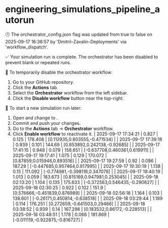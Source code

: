 # engineering_simulations_pipeline_autorun

🕒 The orchestrator_config.json flag was updated from true to false on 2025-09-17 16:36:57 by 'Dmitrii-Zavalin-Deployments' via 'workflow_dispatch'.

✅ Your simulation run is complete. The orchestrator has been disabled to prevent blank or repeated runs.

🛑 To temporarily disable the orchestrator workflow:
1. Go to your GitHub repository.
2. Click the **Actions** tab.
3. Select the **Orchestrator** workflow from the left sidebar.
4. Click the **Disable workflow** button near the top-right.

🔄 To start a new simulation run later:
1. Open  and change  to .
2. Commit and push your changes.
3. Go to the **Actions** tab → **Orchestrator** workflow.
4. Click **Enable workflow** to reactivate it.
| 2025-09-17 17:34:21 | 0.827 | 0.125 | 178.408 | [0.112935,0.803555,-0.471534] |
| 2025-09-17 17:39:18 | 0.939 | 0.101 | 144.69 | [0.853892,0.242138,-0.92685] |
| 2025-09-17 17:41:15 | 0.948 | 0.079 | 158.651 | [-0.637708,0.460361,0.619911] |
| 2025-09-17 19:17:41 | 1.075 | 0.129 | 170.072 | [0.87859,0.015946,0.893516] |
| 2025-09-17 19:27:59 | 0.92 | 0.086 | 187.29 | [-0.447685,0.957464,0.917995] |
| 2025-09-17 19:30:19 | 1.138 | 0.15 | 111.092 | [-0.774981,-0.398116,0.347078] |
| 2025-09-17 19:40:19 | 1.013 | 0.059 | 183.673 | [0.815169,0.947981,0.253045] |
| 2025-09-18 02:13:20 | 1.104 | 0.135 | 175.633 | [-0.372563,0.546435,-0.290627] |
| 2025-09-18 02:30:25 | 0.922 | 0.102 | 151.9 | [0.576666,-0.451839,0.876989] |
| 2025-09-18 02:56:18 | 1.164 | 0.103 | 138.601 | [-0.26171,0.450814,-0.638518] |
| 2025-09-18 03:29:44 | 1.189 | 0.114 | 176.251 | [0.272659,-0.641503,0.29466] |
| 2025-09-18 03:38:52 | 0.939 | 0.14 | 167.298 | [0.183532,0.86172,-0.228513] |
| 2025-09-18 03:48:51 | 1.178 | 0.066 | 181.869 | [-0.011119,-0.922875,-0.816727] |
